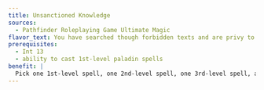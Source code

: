 ```yaml
---
title: Unsanctioned Knowledge
sources:
  - Pathfinder Roleplaying Game Ultimate Magic
flavor_text: You have searched though forbidden texts and are privy to powerful but proscribed magic.
prerequisites:
  - Int 13
  - ability to cast 1st-level paladin spells
benefit: |
  Pick one 1st-level spell, one 2nd-level spell, one 3rd-level spell, and one 4th-level spell from the bard, cleric, inquisitor, or oracle spell lists. Add these spells to your paladin spell list as paladin spells of the appropriate level. Once chosen, these spells cannot be changed.
---
```



